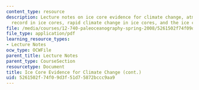 ```yaml
---
content_type: resource
description: Lecture notes on ice core evidence for climate change, atmospheric gas
  record in ice cores, rapid climate change in ice cores, and the ice core time scale.
file: /media/courses/12-740-paleoceanography-spring-2008/5261502f74f09d3f51d75872bccc9aa9_lec08.pdf
file_type: application/pdf
learning_resource_types:
- Lecture Notes
ocw_type: OCWFile
parent_title: Lecture Notes
parent_type: CourseSection
resourcetype: Document
title: Ice Core Evidence for Climate Change (cont.)
uid: 5261502f-74f0-9d3f-51d7-5872bccc9aa9
---
```

